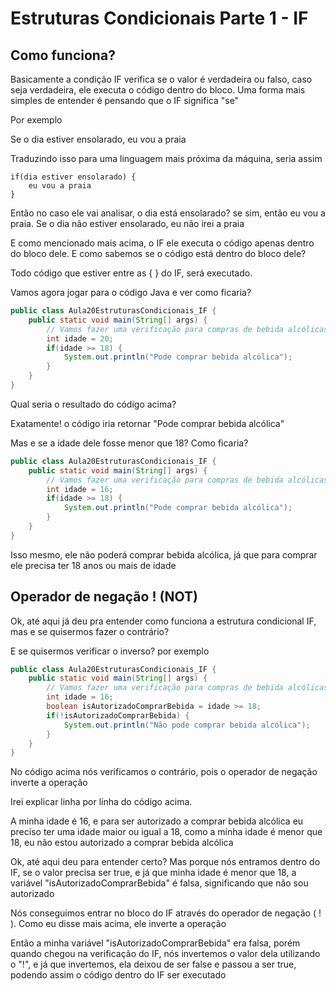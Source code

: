 # Estruturas Condicionais Parte 1 - IF

## Como funciona?
Basicamente a condição IF verifica se o valor é verdadeira ou falso,
caso seja verdadeira, ele executa o código dentro do bloco.
Uma forma mais simples de entender é pensando que o IF significa "se"

Por exemplo

Se o dia estiver ensolarado, eu vou a praia

Traduzindo isso para uma linguagem mais próxima da máquina, seria assim
```text
if(dia estiver ensolarado) {
    eu vou a praia
}
```
Então no caso ele vai analisar, o dia está ensolarado? se sim, então eu vou a praia.
Se o dia não estiver ensolarado, eu não irei a praia

E como mencionado mais acima, o IF ele executa o código apenas dentro do bloco dele.
E como sabemos se o código está dentro do bloco dele?

Todo código que estiver entre as { } do IF, será executado.

Vamos agora jogar para o código Java e ver como ficaria?
```java
public class Aula20EstruturasCondicionais_IF {
    public static void main(String[] args) {
        // Vamos fazer uma verificação para compras de bebida alcólicas
        int idade = 20;
        if(idade >= 18) {
            System.out.println("Pode comprar bebida alcólica");
        }
    }
}
```
Qual seria o resultado do código acima?

Exatamente! o código iria retornar "Pode comprar bebida alcólica"

Mas e se a idade dele fosse menor que 18? Como ficaria?

```java
public class Aula20EstruturasCondicionais_IF {
    public static void main(String[] args) {
        // Vamos fazer uma verificação para compras de bebida alcólicas
        int idade = 16;
        if(idade >= 18) {
            System.out.println("Pode comprar bebida alcólica");
        }
    }
}
```
Isso mesmo, ele não poderá comprar bebida alcólica, já que para comprar ele precisa ter 18 anos ou mais de idade

## Operador de negação ! (NOT)
Ok, até aqui já deu pra entender como funciona a estrutura condicional IF, mas e se quisermos fazer o contrário?

E se quisermos verificar o inverso? por exemplo

```java
public class Aula20EstruturasCondicionais_IF {
    public static void main(String[] args) {
        // Vamos fazer uma verificação para compras de bebida alcólicas
        int idade = 16;
        boolean isAutorizadoComprarBebida = idade >= 18;
        if(!isAutorizadoComprarBebida) {
            System.out.println("Não pode comprar bebida alcólica");
        }
    }
}
```
No código acima nós verificamos o contrário, pois o operador de negação inverte a operação

Irei explicar linha por linha do código acima.

A minha idade é 16, e para ser autorizado a comprar bebida alcólica eu preciso ter uma idade maior ou
igual a 18, como a minha idade é menor que 18, eu não estou autorizado a comprar bebida alcólica

Ok, até aqui deu para entender certo? Mas porque nós entramos dentro do IF, se o valor precisa ser true, e
já que minha idade é menor que 18, a variável "isAutorizadoComprarBebida" é falsa, significando que não sou autorizado

Nós conseguimos entrar no bloco do IF através do operador de negação ( ! ). Como eu disse mais acima, ele inverte a operação

Então a minha variável "isAutorizadoComprarBebida" era falsa, porém quando chegou na verificação do IF,
nós invertemos o valor dela utilizando o "!", e já que invertemos, ela deixou de ser false e passou a ser true,
podendo assim o código dentro do IF ser executado